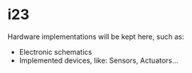 i23
===

Hardware implementations will be kept here, such as:
* Electronic schematics
* Implemented devices, like: Sensors, Actuators...
